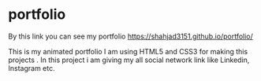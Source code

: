 # portfolio
By this link you can see my portfolio 
https://shahjad3151.github.io/portfolio/

This is my animated portfolio I am using HTML5 and CSS3 for making this projects . In this project i am giving  my all social network link like Linkedin, Instagram etc.

